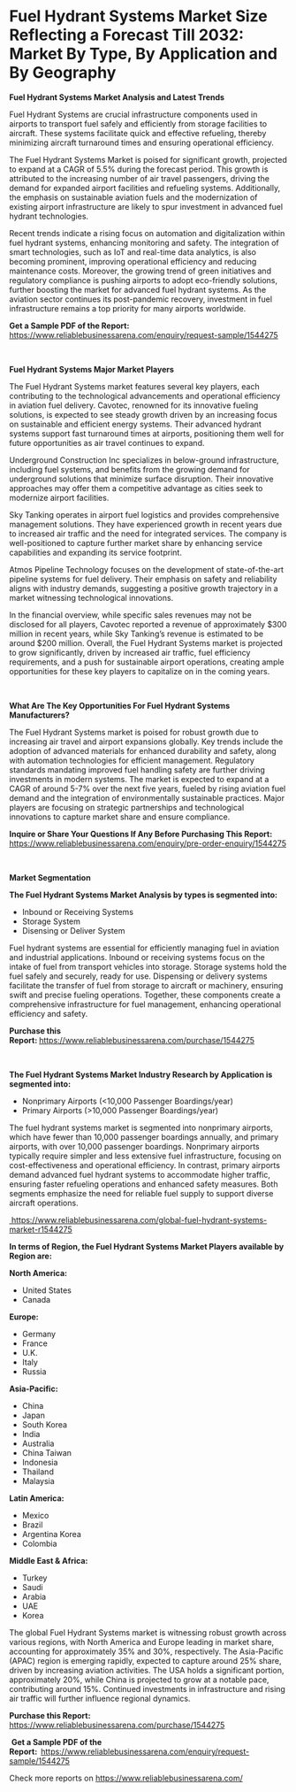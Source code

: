 <p><h1>Fuel Hydrant Systems Market Size Reflecting a Forecast Till 2032: Market By Type, By Application and By Geography</h1></p><p><strong>Fuel Hydrant Systems Market Analysis and Latest Trends</strong></p>
<p><p>Fuel Hydrant Systems are crucial infrastructure components used in airports to transport fuel safely and efficiently from storage facilities to aircraft. These systems facilitate quick and effective refueling, thereby minimizing aircraft turnaround times and ensuring operational efficiency.</p><p>The Fuel Hydrant Systems Market is poised for significant growth, projected to expand at a CAGR of 5.5% during the forecast period. This growth is attributed to the increasing number of air travel passengers, driving the demand for expanded airport facilities and refueling systems. Additionally, the emphasis on sustainable aviation fuels and the modernization of existing airport infrastructure are likely to spur investment in advanced fuel hydrant technologies. </p><p>Recent trends indicate a rising focus on automation and digitalization within fuel hydrant systems, enhancing monitoring and safety. The integration of smart technologies, such as IoT and real-time data analytics, is also becoming prominent, improving operational efficiency and reducing maintenance costs. Moreover, the growing trend of green initiatives and regulatory compliance is pushing airports to adopt eco-friendly solutions, further boosting the market for advanced fuel hydrant systems. As the aviation sector continues its post-pandemic recovery, investment in fuel infrastructure remains a top priority for many airports worldwide.</p></p>
<p><strong>Get a Sample PDF of the Report:&nbsp;</strong> <a href="https://www.reliablebusinessarena.com/enquiry/request-sample/1544275?utm_campaign=2176&utm_medium=2&utm_source=Github&utm_content=ia&utm_term=27022025&utm_id=fuel-hydrant-systems">https://www.reliablebusinessarena.com/enquiry/request-sample/1544275</a></p>
<p>&nbsp;</p>
<p><strong>Fuel Hydrant Systems Major Market Players</strong></p>
<p><p>The Fuel Hydrant Systems market features several key players, each contributing to the technological advancements and operational efficiency in aviation fuel delivery. Cavotec, renowned for its innovative fueling solutions, is expected to see steady growth driven by an increasing focus on sustainable and efficient energy systems. Their advanced hydrant systems support fast turnaround times at airports, positioning them well for future opportunities as air travel continues to expand.</p><p>Underground Construction Inc specializes in below-ground infrastructure, including fuel systems, and benefits from the growing demand for underground solutions that minimize surface disruption. Their innovative approaches may offer them a competitive advantage as cities seek to modernize airport facilities.</p><p>Sky Tanking operates in airport fuel logistics and provides comprehensive management solutions. They have experienced growth in recent years due to increased air traffic and the need for integrated services. The company is well-positioned to capture further market share by enhancing service capabilities and expanding its service footprint.</p><p>Atmos Pipeline Technology focuses on the development of state-of-the-art pipeline systems for fuel delivery. Their emphasis on safety and reliability aligns with industry demands, suggesting a positive growth trajectory in a market witnessing technological innovations.</p><p>In the financial overview, while specific sales revenues may not be disclosed for all players, Cavotec reported a revenue of approximately $300 million in recent years, while Sky Tanking’s revenue is estimated to be around $200 million. Overall, the Fuel Hydrant Systems market is projected to grow significantly, driven by increased air traffic, fuel efficiency requirements, and a push for sustainable airport operations, creating ample opportunities for these key players to capitalize on in the coming years.</p></p>
<p>&nbsp;</p>
<p><strong>What Are The Key Opportunities For Fuel Hydrant Systems Manufacturers?</strong></p>
<p><p>The Fuel Hydrant Systems market is poised for robust growth due to increasing air travel and airport expansions globally. Key trends include the adoption of advanced materials for enhanced durability and safety, along with automation technologies for efficient management. Regulatory standards mandating improved fuel handling safety are further driving investments in modern systems. The market is expected to expand at a CAGR of around 5-7% over the next five years, fueled by rising aviation fuel demand and the integration of environmentally sustainable practices. Major players are focusing on strategic partnerships and technological innovations to capture market share and ensure compliance.</p></p>
<p><strong>Inquire or Share Your Questions If Any Before Purchasing This Report:</strong> <a href="https://www.reliablebusinessarena.com/enquiry/pre-order-enquiry/1544275?utm_campaign=2176&utm_medium=2&utm_source=Github&utm_content=ia&utm_term=27022025&utm_id=fuel-hydrant-systems">https://www.reliablebusinessarena.com/enquiry/pre-order-enquiry/1544275</a></p>
<p>&nbsp;</p>
<p><strong>Market Segmentation</strong></p>
<p><strong>The Fuel Hydrant Systems Market Analysis by types is segmented into:</strong></p>
<p><ul><li>Inbound or Receiving Systems</li><li>Storage System</li><li>Disensing or Deliver System</li></ul></p>
<p><p>Fuel hydrant systems are essential for efficiently managing fuel in aviation and industrial applications. Inbound or receiving systems focus on the intake of fuel from transport vehicles into storage. Storage systems hold the fuel safely and securely, ready for use. Dispensing or delivery systems facilitate the transfer of fuel from storage to aircraft or machinery, ensuring swift and precise fueling operations. Together, these components create a comprehensive infrastructure for fuel management, enhancing operational efficiency and safety.</p></p>
<p><strong>Purchase this Report:&nbsp;</strong><a href="https://www.reliablebusinessarena.com/purchase/1544275?utm_campaign=2176&utm_medium=2&utm_source=Github&utm_content=ia&utm_term=27022025&utm_id=fuel-hydrant-systems">https://www.reliablebusinessarena.com/purchase/1544275</a></p>
<p>&nbsp;</p>
<p><strong>The Fuel Hydrant Systems Market Industry Research by Application is segmented into:</strong></p>
<p><ul><li>Nonprimary Airports (<10,000 Passenger Boardings/year)</li><li>Primary Airports (>10,000 Passenger Boardings/year)</li></ul></p>
<p><p>The fuel hydrant systems market is segmented into nonprimary airports, which have fewer than 10,000 passenger boardings annually, and primary airports, with over 10,000 passenger boardings. Nonprimary airports typically require simpler and less extensive fuel infrastructure, focusing on cost-effectiveness and operational efficiency. In contrast, primary airports demand advanced fuel hydrant systems to accommodate higher traffic, ensuring faster refueling operations and enhanced safety measures. Both segments emphasize the need for reliable fuel supply to support diverse aircraft operations.</p></p>
<p><a href="https://www.reliablebusinessarena.com/global-fuel-hydrant-systems-market-r1544275?utm_campaign=2176&utm_medium=2&utm_source=Github&utm_content=ia&utm_term=27022025&utm_id=fuel-hydrant-systems">&nbsp;https://www.reliablebusinessarena.com/global-fuel-hydrant-systems-market-r1544275</a></p>
<p><strong>In terms of Region, the Fuel Hydrant Systems Market Players available by Region are:</strong></p>
<p>
    <p> <strong> North America: </strong>
        <ul>
            <li>United States</li>
            <li>Canada</li>
        </ul>
        </p> 
    <p> <strong> Europe: </strong>
        <ul>
            <li>Germany</li>
            <li>France</li>
            <li>U.K.</li>
            <li>Italy</li>
            <li>Russia</li>
        </ul>
        </p> 
    <p> <strong> Asia-Pacific: </strong>
        <ul>
            <li>China</li>
            <li>Japan</li>
            <li>South Korea</li>
            <li>India</li>
            <li>Australia</li>
            <li>China Taiwan</li>
            <li>Indonesia</li>
            <li>Thailand</li>
            <li>Malaysia</li>
        </ul>
        </p> 
    <p> <strong> Latin America: </strong>
        <ul>
            <li>Mexico</li>
            <li>Brazil</li>
            <li>Argentina Korea</li>
            <li>Colombia</li>
        </ul>
        </p> 
    <p> <strong> Middle East & Africa: </strong>
        <ul>
            <li>Turkey</li>
            <li>Saudi</li>
            <li>Arabia</li>
            <li>UAE</li>
            <li>Korea</li>
        </ul>
    </p>
    </p>
<p><p>The global Fuel Hydrant Systems market is witnessing robust growth across various regions, with North America and Europe leading in market share, accounting for approximately 35% and 30%, respectively. The Asia-Pacific (APAC) region is emerging rapidly, expected to capture around 25% share, driven by increasing aviation activities. The USA holds a significant portion, approximately 20%, while China is projected to grow at a notable pace, contributing around 15%. Continued investments in infrastructure and rising air traffic will further influence regional dynamics.</p></p>
<p><strong>Purchase this Report: </strong><a href="https://www.reliablebusinessarena.com/purchase/1544275?utm_campaign=2176&utm_medium=2&utm_source=Github&utm_content=ia&utm_term=27022025&utm_id=fuel-hydrant-systems">https://www.reliablebusinessarena.com/purchase/1544275</a></p>
<p>&nbsp;<strong>Get a Sample PDF of the Report:&nbsp;&nbsp;</strong><a href="https://www.reliablebusinessarena.com/enquiry/request-sample/1544275?utm_campaign=2176&utm_medium=2&utm_source=Github&utm_content=ia&utm_term=27022025&utm_id=fuel-hydrant-systems">https://www.reliablebusinessarena.com/enquiry/request-sample/1544275</a></p>
<p><strong></strong></p>
<p>Check more reports on <a href="https://www.reliablebusinessarena.com/?utm_campaign=2176&utm_medium=2&utm_source=Github&utm_content=ia&utm_term=27022025&utm_id=fuel-hydrant-systems">https://www.reliablebusinessarena.com/</a></p>